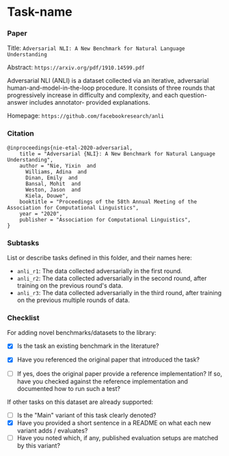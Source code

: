 # Task-name

### Paper

Title: `Adversarial NLI: A New Benchmark for Natural Language Understanding`

Abstract: `https://arxiv.org/pdf/1910.14599.pdf`

Adversarial NLI (ANLI) is a dataset collected via an iterative, adversarial
human-and-model-in-the-loop procedure. It consists of three rounds that progressively
increase in difficulty and complexity, and each question-answer includes annotator-
provided explanations.

Homepage: `https://github.com/facebookresearch/anli`


### Citation

```
@inproceedings{nie-etal-2020-adversarial,
    title = "Adversarial {NLI}: A New Benchmark for Natural Language Understanding",
    author = "Nie, Yixin  and
      Williams, Adina  and
      Dinan, Emily  and
      Bansal, Mohit  and
      Weston, Jason  and
      Kiela, Douwe",
    booktitle = "Proceedings of the 58th Annual Meeting of the Association for Computational Linguistics",
    year = "2020",
    publisher = "Association for Computational Linguistics",
}
```

### Subtasks

List or describe tasks defined in this folder, and their names here:
* `anli_r1`: The data collected adversarially in the first round.
* `anli_r2`: The data collected adversarially in the second round, after training on the previous round's data.
* `anli_r3`: The data collected adversarially in the third round, after training on the previous multiple rounds of data.

### Checklist

For adding novel benchmarks/datasets to the library:
  * [x] Is the task an existing benchmark in the literature?
  * [x] Have you referenced the original paper that introduced the task?
  * [ ] If yes, does the original paper provide a reference implementation? If so, have you checked against the reference implementation and documented how to run such a test?


If other tasks on this dataset are already supported:
* [ ] Is the "Main" variant of this task clearly denoted?
* [x] Have you provided a short sentence in a README on what each new variant adds / evaluates?
* [ ] Have you noted which, if any, published evaluation setups are matched by this variant?
